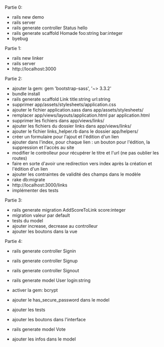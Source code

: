 Partie 0:
  - rails new demo
  - rails server
  - rails generate controller Status hello
  - rails generate scaffold Homade foo:string bar:integer
  - byebug

Partie 1:
  - rails new linker
  - rails server
  - http://localhost:3000

Partie 2:
  - ajouter la gem: gem 'bootstrap-sass', '~> 3.3.2'
  - bundle install
  - rails generate scaffold Link title:string url:string
  - supprimer app/assets/stylesheets/application.css
  - ajouter le fichier application.sass dans app/assets/stylesheets/
  - remplacer app/views/layouts/application.html par application.html
  - supprimer les fichiers dans app/views/links/
  - ajouter les fichiers du dossier links dans app/views/links/
  - ajouter le fichier links_helper.rb dans le dossier app/helpers/
  - créer un formulaire pour l'ajout et l'édition d'un lien
  - ajouter dans l'index, pour chaque lien : un bouton pour l'édition, la suppression et l'accès au site
  - modifier le controlleur pour récupérer le titre et l'url (ne pas oublier les routes) 
  - faire en sorte d'avoir une redirection vers index après la création et l'édition d'un lien
  - ajouter les contraintes de validité des champs dans le modèle
  - rake db:migrate
  - http://localhost:3000/links
  - implémenter des tests

Partie 3:
  - rails generate migration AddScoreToLink score:integer
  - migration valeur par default
  - tests du model
  - ajouter increase, decrease au controlleur
  - ajouter les boutons dans la vue

Partie 4:
  - rails generate controller Signin
  - rails generate controller Signup
  - rails generate controller Signout
  - rails generate model User login:string
  - activer la gem: bcrypt
  - ajouter le has_secure_password dans le model
  - ajouter les tests
  - ajouter les boutons dans l'interface

  - rails generate model Vote
  - ajouter les infos dans le model
